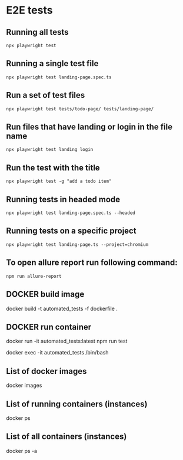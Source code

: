 # E2E tests

## Running all tests

`npx playwright test`

## Running a single test file

`npx playwright test landing-page.spec.ts`

## Run a set of test files

`npx playwright test tests/todo-page/ tests/landing-page/`

## Run files that have landing or login in the file name

`npx playwright test landing login`

## Run the test with the title

`npx playwright test -g "add a todo item"`

## Running tests in headed mode

`npx playwright test landing-page.spec.ts --headed`

## Running tests on a specific project

`npx playwright test landing-page.ts --project=chromium`

## To open allure report run following command:

`npm run allure-report`

## DOCKER build image

docker build -t automated_tests -f dockerfile .

## DOCKER run container

docker run -it automated_tests:latest npm run test 

docker exec -it automated_tests /bin/bash

## List of docker images
docker images

## List of running containers (instances)
docker ps

## List of all containers (instances)
docker ps -a

